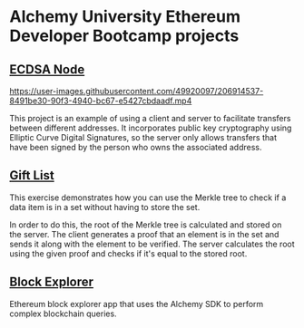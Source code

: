 # Alchemy University Ethereum Developer Bootcamp projects

## [ECDSA Node](https://github.com/AxelWismer/ecdsa-node)

https://user-images.githubusercontent.com/49920097/206914537-8491be30-90f3-4940-bc67-e5427cbdaadf.mp4

This project is an example of using a client and server to facilitate transfers between different addresses. It incorporates public key cryptography using Elliptic Curve Digital Signatures, so the server only allows transfers that have been signed by the person who owns the associated address.

## [Gift List](https://github.com/AxelWismer/GiftList)

This exercise demonstrates how you can use the Merkle tree to check if a data item is in a set without having to store the set.

In order to do this, the root of the Merkle tree is calculated and stored on the server. The client generates a proof that an element is in the set and sends it along with the element to be verified. The server calculates the root using the given proof and checks if it's equal to the stored root.

## [Block Explorer](https://github.com/AxelWismer/blockexplorer)
Ethereum block explorer app that uses the Alchemy SDK to perform complex blockchain queries.